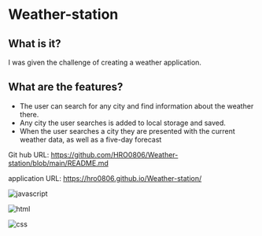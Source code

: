 # Weather-station

## What is it?

I was given the challenge of creating a weather application.

## What are the features?
* The user can search for any city and find information about the weather there.
* Any city the user searches is added to local storage and saved.
* When the user searches a city they are presented with the current weather data, as well as a five-day forecast

Git hub URL:
https://github.com/HRO0806/Weather-station/blob/main/README.md

application URL:
https://hro0806.github.io/Weather-station/

![javascript](https://user-images.githubusercontent.com/88246884/142787478-eb48ad05-b16e-4c45-b569-24c6107a08e4.png)

![html](https://user-images.githubusercontent.com/88246884/142787543-1217cef7-7405-41bb-a221-8d7c3d877f85.png)

![css](https://user-images.githubusercontent.com/88246884/142787546-7a6ea5cc-c254-4c2f-be25-98c0f481be27.png)
